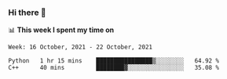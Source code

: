 ### Hi there 👋

📊 __This week I spent my time on__
<!--START_SECTION:waka-->
```text
Week: 16 October, 2021 - 22 October, 2021

Python   1 hr 15 mins    ████████████████▒░░░░░░░░   64.92 % 
C++      40 mins         ████████▓░░░░░░░░░░░░░░░░   35.08 % 
```
<!--END_SECTION:waka-->
<!--
**SREEHARI-M-S/SREEHARI-M-S** is a ✨ _special_ ✨ repository because its `README.md` (this file) appears on your GitHub profile.

Here are some ideas to get you started:

- 🔭 I’m currently working on ...
- 🌱 I’m currently learning ...
- 👯 I’m looking to collaborate on ...
- 🤔 I’m looking for help with ...
- 💬 Ask me about ...
- 📫 How to reach me: ...
- 😄 Pronouns: ...
- ⚡ Fun fact: ...
-->
